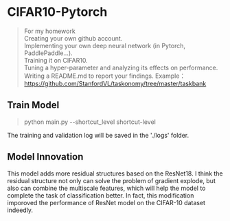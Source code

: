 # CIFAR10-Pytorch
> For my homework \
Creating your own github account. \
Implementing your own deep neural network (in Pytorch, PaddlePaddle…). \
Training it on CIFAR10.\
Tuning a hyper-parameter and analyzing its effects on performance.
\
Writing a README.md to report your findings.
	Example： https://github.com/StanfordVL/taskonomy/tree/master/taskbank

## Train Model
> python main.py --shortcut_level shortcut-level

The training and validation log will be saved in the './logs' folder.

## Model Innovation
This model adds more residual structures based on the ResNet18. I think the residual structure not only can solve the problem of gradient explode, but also can combine the multiscale features, which will help the model to complete the task of classification better. In fact, this modification imporoved the performance of ResNet model on the CIFAR-10 dataset indeedly.